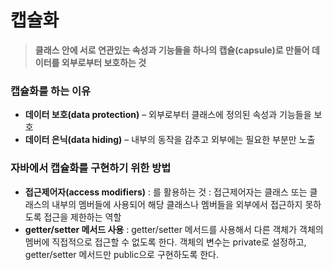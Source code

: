 # 캡슐화

> **클래스 안에 서로 연관있는 속성과 기능들을 하나의 캡슐(capsule)로 만들어 데이터를 외부로부터 보호하는 것**
### 캡슐화를 하는 이유
- **데이터 보호(data protection)** – 외부로부터 클래스에 정의된 속성과 기능들을 보호
- **데이터 은닉(data hiding)** – 내부의 동작을 감추고 외부에는 필요한 부분만 노출

### 자바에서 캡슐화를 구현하기 위한 방법

- **접근제어자(access modifiers)** : 를 활용하는 것 :  접근제어자는 클래스 또는 클래스의 내부의 멤버들에 사용되어 해당 클래스나 멤버들을 외부에서 접근하지 못하도록 접근을 제한하는 역할
- **getter/setter 메서드 사용** :  getter/setter 메서드를 사용해서 다른 객체가 객체의 멤버에 직접적으로 접근할 수 없도록 한다. 객체의 변수는 private로 설정하고, getter/setter 메서드만 public으로 구현하도록 한다.